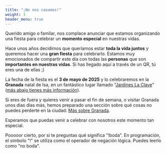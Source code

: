 ```yaml
---
title: "¡No nos casamos!"
weight: 3
header_menu: true
---
```


Querido amigo o familar, nos complace anunciar que estamos organizando una fiesta para celebrar un **momento especial** en nuestras vidas. 

Hace unos años decidimos que queríamos estar **toda la vida juntos** y queremos hacer una **gran fiesta** para celebrarlo. Estamos muy emocionados de compartir este día con todas las **personas** que son **importantes en nuestras vidas**. Si has llegado aquí a través de un QR, tú eres una de ellas ;)

La fecha de la fiesta es el **3 de mayo de 2025** y lo celebraremos en la **Granada** natal de Isa, en un fantástico lugar llamado "[Jardines La Clave](https://www.google.com/maps/place/Jardines+La+Clave/@37.0795974,-3.6098415,17z/data=!4m6!3m5!1s0xd71fa9a365054fd:0x68f8996ef6a2d5da!8m2!3d37.0795974!4d-3.6072666!16s%2Fg%2F11dxkbzhgp?entry=ttu)" ([más abajo tienes más información](#la-fiesta)).


Si eres de fuera y quieres venir a pasar el fin de semana, o visitar Granada unos días días más, hemos preparado una sección sobre qué cosas no puedes perderte en la ciudad: [Más sobre Granada](granada).

Esperamos que puedas venir a celebrar con nosotros este momento tan especial.

Pooooor cierto, por si te preguntas qué significa "!boda". En programación, el símbolo "!" se utiliza como el operador de negación lógica. Puedes leerlo como "no boda". 

